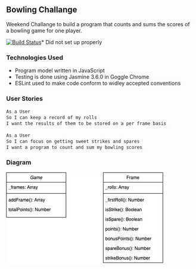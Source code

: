 ## Bowling Challange

Weekend Challange to build a program that counts and sums the scores of a bowling game for one player.

[![Build Status](https://travis-ci.com/rjkviegas/bowling-challenge.svg?branch=master)](https://travis-ci.com/rjkviegas/bowling-challenge)* Did not set up properly

### Technologies Used

- Program model written in JavaScript
- Testing is done using Jasmine 3.6.0 in Goggle Chrome
- ESLint used to make code conform to widley accepted conventions


### User Stories
```
As a User
So I can keep a record of my rolls
I want the results of them to be stored on a per frame basis

As a User 
So I can focus on getting sweet strikes and spares
I want a program to count and sum my bowling scores
```

### Diagram

<img src="public/images/BowlingChallenge.png">